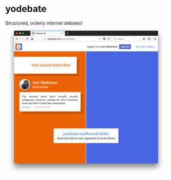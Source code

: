 # yodebate
Structured, orderly internet debates!
![Screenshot of the app](https://github.com/TheActualWalko/yodebate/raw/master/screenshot.png)
